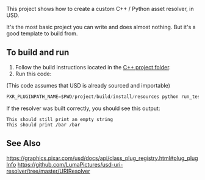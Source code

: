 This project shows how to create a custom C++ / Python asset resolver,
in USD.

It's the most basic project you can write and does almost nothing. But
it's a good template to build from.


## To build and run
1. Follow the build instructions located in the [C++ project folder](./project).
2. Run this code:

(This code assumes that USD is already sourced and importable)

```python
PXR_PLUGINPATH_NAME=$PWD/project/build/install/resources python run_test/custom_resolver.py
```

If the resolver was built correctly, you should see this output:

```
This should still print an empty string
This should print /bar /bar
```


## See Also
https://graphics.pixar.com/usd/docs/api/class_plug_registry.html#plug_plugInfo
https://github.com/LumaPictures/usd-uri-resolver/tree/master/URIResolver
